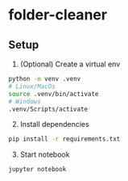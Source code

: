 # folder-cleaner

## Setup
1. (Optional) Create a virtual env
```bash
python -m venv .venv
# Linux/MacOs
source .venv/bin/activate
# Windows
.venv/Scripts/activate
```
2. Install dependencies
```bash
pip install -r requirements.txt
```
3. Start notebook
```bash
jupyter notebook
```
